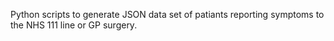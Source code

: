 Python scripts to generate JSON data set of patiants reporting symptoms to the NHS 111 line or GP surgery.


